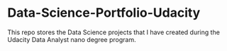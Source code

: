 # Data-Science-Portfolio-Udacity
This repo stores the Data Science projects that I have created during the Udacity Data Analyst nano degree program.
